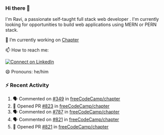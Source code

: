 ### Hi there 👋

I'm Ravi, a passionate self-taught full stack web developer . I'm currently looking for opportunities to build web applications using MERN or PERN stack.

🔭 I’m currently working on [Chapter](https://github.com/freeCodeCamp/chapter)

📫 How to reach me: 

  [![Connect on LinkedIn](https://img.shields.io/badge/--linkedin?label=LinkedIn&logo=LinkedIn&style=social)](https://www.linkedin.com/in/ravi-chandra-3345144b)

😄 Pronouns: he/him

### :zap: Recent Activity

<!--START_SECTION:activity-->
1. 🗣 Commented on [#349](https://github.com/freeCodeCamp/chapter/issues/349) in [freeCodeCamp/chapter](https://github.com/freeCodeCamp/chapter)
2. 💪 Opened PR [#823](https://github.com/freeCodeCamp/chapter/pull/823) in [freeCodeCamp/chapter](https://github.com/freeCodeCamp/chapter)
3. 🗣 Commented on [#787](https://github.com/freeCodeCamp/chapter/issues/787) in [freeCodeCamp/chapter](https://github.com/freeCodeCamp/chapter)
4. 🗣 Commented on [#821](https://github.com/freeCodeCamp/chapter/issues/821) in [freeCodeCamp/chapter](https://github.com/freeCodeCamp/chapter)
5. 💪 Opened PR [#821](https://github.com/freeCodeCamp/chapter/pull/821) in [freeCodeCamp/chapter](https://github.com/freeCodeCamp/chapter)
<!--END_SECTION:activity-->
